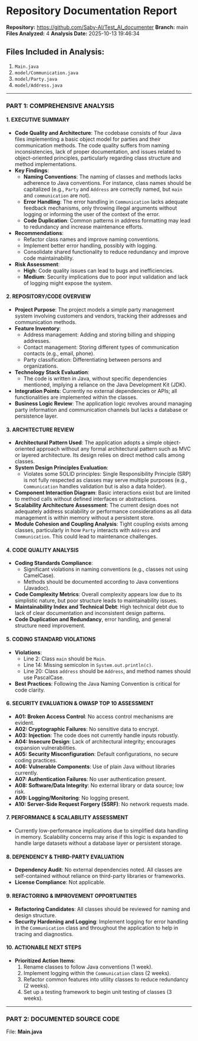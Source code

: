# Repository Documentation Report
**Repository:** https://github.com/Saby-AI/Test_AI_documenter
**Branch:** main
**Files Analyzed:** 4
**Analysis Date:** 2025-10-13 19:46:34
## Files Included in Analysis:
1. `Main.java`
2. `model/Communication.java`
3. `model/Party.java`
4. `model/Address.java`
---
### PART 1: COMPREHENSIVE ANALYSIS
#### 1. EXECUTIVE SUMMARY
- **Code Quality and Architecture**: The codebase consists of four Java files implementing a basic object model for parties and their communication methods. The code quality suffers from naming inconsistencies, lack of proper documentation, and issues related to object-oriented principles, particularly regarding class structure and method implementations.
- **Key Findings**:
  - **Naming Conventions**: The naming of classes and methods lacks adherence to Java conventions. For instance, class names should be capitalized (e.g., `Party` and `Address` are correctly named, but `main` and `communication` are not).
  - **Error Handling**: The error handling in `Communication` lacks adequate feedback mechanisms, only throwing illegal arguments without logging or informing the user of the context of the error.
  - **Code Duplication**: Common patterns in address formatting may lead to redundancy and increase maintenance efforts.
- **Recommendations**:
  - Refactor class names and improve naming conventions.
  - Implement better error handling, possibly with logging.
  - Consolidate shared functionality to reduce redundancy and improve code maintainability.
- **Risk Assessment**:
  - **High**: Code quality issues can lead to bugs and inefficiencies.
  - **Medium**: Security implications due to poor input validation and lack of logging might expose the system.
#### 2. REPOSITORY/CODE OVERVIEW
- **Project Purpose**: The project models a simple party management system involving customers and vendors, tracking their addresses and communication methods.
- **Feature Inventory**:
  - Address management: Adding and storing billing and shipping addresses.
  - Contact management: Storing different types of communication contacts (e.g., email, phone).
  - Party classification: Differentiating between persons and organizations.
- **Technology Stack Evaluation**:
  - The code is written in Java, without specific dependencies mentioned, implying a reliance on the Java Development Kit (JDK).
- **Integration Points**: Currently no external dependencies or APIs; all functionalities are implemented within the classes.
- **Business Logic Review**: The application logic revolves around managing party information and communication channels but lacks a database or persistence layer.
#### 3. ARCHITECTURE REVIEW
- **Architectural Pattern Used**: The application adopts a simple object-oriented approach without any formal architectural pattern such as MVC or layered architecture. Its design relies on direct method calls among classes.
- **System Design Principles Evaluation**:
  - Violates some SOLID principles: Single Responsibility Principle (SRP) is not fully respected as classes may serve multiple purposes (e.g., `Communication` handles validation but is also a data holder).
- **Component Interaction Diagram**: Basic interactions exist but are limited to method calls without defined interfaces or abstractions.
- **Scalability Architecture Assessment**: The current design does not adequately address scalability or performance considerations as all data management is within memory without a persistent store.
- **Module Cohesion and Coupling Analysis**: Tight coupling exists among classes, particularly in how `Party` interacts with `Address` and `Communication`. This could lead to maintenance challenges.
#### 4. CODE QUALITY ANALYSIS
- **Coding Standards Compliance**:
  - Significant violations in naming conventions (e.g., classes not using CamelCase).
  - Methods should be documented according to Java conventions (Javadoc).
- **Code Complexity Metrics**: Overall complexity appears low due to its simplistic nature, but poor structure leads to maintainability issues.
- **Maintainability Index and Technical Debt**: High technical debt due to lack of clear documentation and inconsistent design patterns.
- **Code Duplication and Redundancy**, error handling, and general structure need improvement.
#### 5. CODING STANDARD VIOLATIONS
- **Violations**:
  - Line 2: Class `main` should be `Main`.
  - Line 14: Missing semicolon in `System.out.println(c)`.
  - Line 20: Class `address` should be `Address`, and method names should use PascalCase.
- **Best Practices**: Following the Java Naming Convention is critical for code clarity.
#### 6. SECURITY EVALUATION & OWASP TOP 10 ASSESSMENT
- **A01: Broken Access Control**: No access control mechanisms are evident.
- **A02: Cryptographic Failures**: No sensitive data to encrypt.
- **A03: Injection**: The code does not currently handle inputs robustly.
- **A04: Insecure Design**: Lack of architectural integrity; encourages expansion vulnerabilities.
- **A05: Security Misconfiguration**: Default configurations, no secure coding practices.
- **A06: Vulnerable Components**: Use of plain Java without libraries currently.
- **A07: Authentication Failures**: No user authentication present.
- **A08: Software/Data Integrity**: No external library or data source; low risk.
- **A09: Logging/Monitoring**: No logging present.
- **A10: Server-Side Request Forgery (SSRF)**: No network requests made.
#### 7. PERFORMANCE & SCALABILITY ASSESSMENT
- Currently low-performance implications due to simplified data handling in memory. Scalability concerns may arise if this logic is expanded to handle large datasets without a database layer or persistent storage.
#### 8. DEPENDENCY & THIRD-PARTY EVALUATION
- **Dependency Audit**: No external dependencies noted. All classes are self-contained without reliance on third-party libraries or frameworks.
- **License Compliance**: Not applicable.
#### 9. REFACTORING & IMPROVEMENT OPPORTUNITIES
- **Refactoring Candidates**: All classes should be reviewed for naming and design structure.
- **Security Hardening and Logging**: Implement logging for error handling in the `Communication` class and throughout the application to help in tracing and diagnostics.
#### 10. ACTIONABLE NEXT STEPS
- **Prioritized Action Items**:
  1. Rename classes to follow Java conventions (1 week).
  2. Implement logging within the `Communication` class (2 weeks).
  3. Refactor common features into utility classes to reduce redundancy (2 weeks).
  4. Set up a testing framework to begin unit testing of classes (3 weeks).
---
### PART 2: DOCUMENTED SOURCE CODE
File: **Main.java**